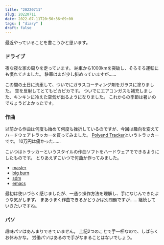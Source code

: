 ```yaml
---
title: "20220711"
slug: 20220711
date: 2022-07-11T20:50:36+09:00
tags: [ "diary" ]
draft: false
---
```


最近やっていることを書こうかと思います。

### ドライブ

夜な夜な家の周りを走っています。
納車から1000kmを突破し、そろそろ運転にも慣れてきました。
駐車はまだ少し斜めっていますが……

この間の土日に洗車して、ついでにガラスコーティング剤をガラスに塗りました。
空を反射してとてもピカピカです。
ついでにエアコンガスも補充しました、キンキンに冷えた空気が出るようになりました。
これからの季節は暑いのでちょうどよかったです。

### 作曲

以前から作曲は何度も始めて何度も挫折しているのですが、今回は趣向を変えてハードウェアトラッカーを買ってみました。
[Polyend Tracker](https://polyend.com/tracker/)というトラッカーです。
10万円は痛かった……

こいつはトラッカーというスタイルの作曲ソフトをハードウェアでできるようにしたものです。
とりあえずこいつで何曲か作ってみました。

- [master](https://soundcloud.com/totsugekitai/master)
- [big burn](https://soundcloud.com/totsugekitai/big-burn)
- [sdm](https://soundcloud.com/totsugekitai/sdm)
- [emacs](https://soundcloud.com/totsugekitai/emacs)

最初は使いづらく感じましたが、一通り操作方法を理解し、手になじんできたような気がします。
まあうまく作曲できるかどうかは別問題ですが……
継続していきたいですね。

### パソ

趣味パソはあんまりできていません。
上記2つのことで手一杯なので、しばらくお休みかな。
労働パソはあるので手がなまることはないでしょう。